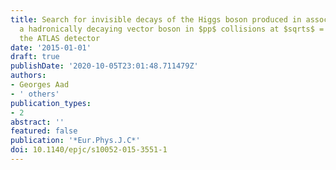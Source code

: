 ```yaml
---
title: Search for invisible decays of the Higgs boson produced in association with
  a hadronically decaying vector boson in $pp$ collisions at $sqrts$ = 8 TeV with
  the ATLAS detector
date: '2015-01-01'
draft: true
publishDate: '2020-10-05T23:01:48.711479Z'
authors:
- Georges Aad
- ' others'
publication_types:
- 2
abstract: ''
featured: false
publication: '*Eur.Phys.J.C*'
doi: 10.1140/epjc/s10052-015-3551-1
---
```


